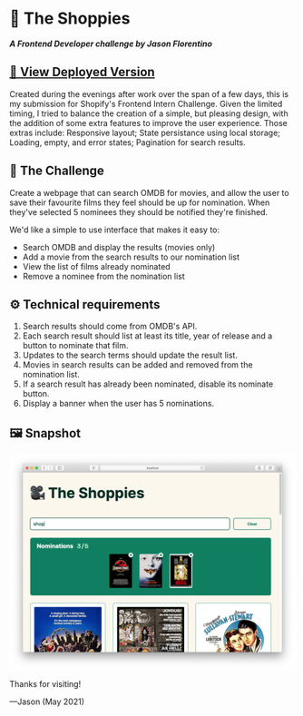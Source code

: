 # 🎥 The Shoppies
***A Frontend Developer challenge by Jason Florentino***

## [🔗 View Deployed Version](https://theshoppiesjason.netlify.app/)
Created during the evenings after work over the span of a few days, this is my submission for Shopify's Frontend Intern Challenge. Given the limited timing, I tried to balance the creation of a simple, but pleasing design, with the addition of some extra features to improve the user experience. Those extras include: Responsive layout; State persistance using local storage; Loading, empty, and error states; Pagination for search results.

## 🎯 The Challenge
Create a webpage that can search OMDB for movies, and allow the user to save their favourite films they feel should be up for nomination. When they've selected 5 nominees they should be notified they're finished.

We'd like a simple to use interface that makes it easy to:
- Search OMDB and display the results (movies only)
- Add a movie from the search results to our nomination list
- View the list of films already nominated
- Remove a nominee from the nomination list

## ⚙️ Technical requirements
1. Search results should come from OMDB's API.
2. Each search result should list at least its title, year of release and a button to nominate that film.
3. Updates to the search terms should update the result list.
4. Movies in search results can be added and removed from the nomination list.
5. If a search result has already been nominated, disable its nominate button.
6. Display a banner when the user has 5 nominations.

## 🖼 Snapshot

![Screenshot of the Shoppies app](./demo/screenshot.png)

Thanks for visiting!

—Jason (May 2021)
